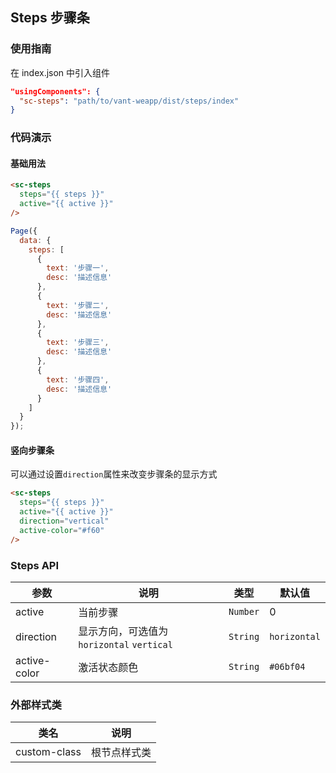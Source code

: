 ## Steps 步骤条

### 使用指南

在 index.json 中引入组件
```json
"usingComponents": {
  "sc-steps": "path/to/vant-weapp/dist/steps/index"
}
```

### 代码演示

#### 基础用法

```html
<sc-steps
  steps="{{ steps }}"
  active="{{ active }}"
/>
```

```javascript
Page({
  data: {
    steps: [
      {
        text: '步骤一',
        desc: '描述信息'
      },
      {
        text: '步骤二',
        desc: '描述信息'
      },
      {
        text: '步骤三',
        desc: '描述信息'
      },
      {
        text: '步骤四',
        desc: '描述信息'
      }
    ]
  }
});
```

#### 竖向步骤条
可以通过设置`direction`属性来改变步骤条的显示方式

```html
<sc-steps
  steps="{{ steps }}"
  active="{{ active }}"
  direction="vertical"
  active-color="#f60"
/>
```

### Steps API

| 参数 | 说明 | 类型 | 默认值 |
|------|------|------|-------|
| active | 当前步骤 | `Number` | 0 |
| direction | 显示方向，可选值为 `horizontal` `vertical` | `String` | `horizontal` |
| active-color | 激活状态颜色 | `String` | `#06bf04` |

### 外部样式类

| 类名 | 说明 |
|------|------|
| custom-class | 根节点样式类 |
